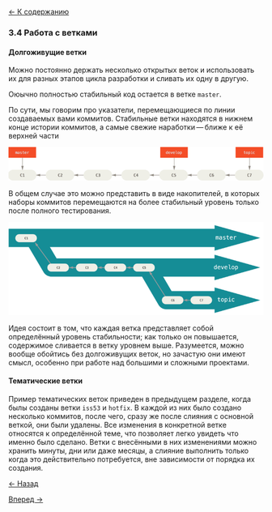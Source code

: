 [<- К содержанию](readme.md)

### 3.4 Работа с ветками

#### Долгоживущие ветки

Можно постоянно держать несколько открытых веток и использовать их для разных этапов цикла разработки и сливать их одну в другую.

Оюычно полностью стабильный код остается в ветке `master`.

По сути, мы говорим про указатели, перемещающиеся по линии создаваемых вами коммитов. Стабильные ветки находятся в нижнем конце истории коммитов, а самые свежие наработки — ближе к её верхней части

![Линейное представление повышения стабильности веток](lr-branches-1.png)

В общем случае это можно представить в виде накопителей, в которых наборы коммитов перемещаются на более стабильный уровень только после полного тестирования.

![стабильностm веток в виде многоуровневого накопителя](lr-branches-2.png)

 Идея состоит в том, что каждая ветка представляет собой определённый уровень стабильности; как только он повышается, содержимое сливается в ветку уровнем выше. Разумеется, можно вообще обойтись без долгоживущих веток, но зачастую они имеют смысл, особенно при работе над большими и сложными проектами.

 #### Тематические ветки

 Пример тематических веток приведен в предыдущем разделе, когда былы созданы ветки `iss53` и `hotfix`.  В каждой из них было создано несколько коммитов, после чего, сразу же после слияния с основной веткой, они были удалены. Все изменения в конкретной ветке относятся к определённой теме, что позволяет легко увидеть что именно было сделано. Ветки с внесёнными в них изменениями можно хранить минуты, дни или даже месяцы, а слияние выполнить только когда это действительно потребуется, вне зависимости от порядка их создания.

 [<- Назад](branch-management.md)

 [Вперед ->](basic-rebasing.md)
 